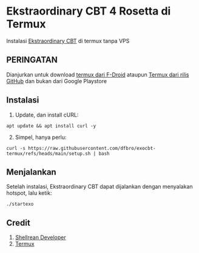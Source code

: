 # Ekstraordinary CBT 4 Rosetta di Termux
Instalasi [Ekstraordinary CBT](https://ekstraordinary.com/) di termux tanpa VPS

## PERINGATAN

Dianjurkan untuk download [termux dari F-Droid](https://f-droid.org/en/packages/com.termux/) ataupun [Termux dari rilis GitHub](https://github.com/termux/termux-app/releases) dan bukan dari Google Playstore

## Instalasi

1. Update, dan install cURL:

```
apt update && apt install curl -y
```

2. Simpel, hanya perlu:

```
curl -s https://raw.githubusercontent.com/dfbro/exocbt-termux/refs/heads/main/setup.sh | bash
```

## Menjalankan

Setelah instalasi, Ekstraordinary CBT dapat dijalankan dengan menyalakan hotspot, lalu ketik:

```
./startexo
```

## Credit

1. [Shellrean Developer](https://github.com/shellrean-dev)
2. [Termux](https://github.com/termux/termux-app)
